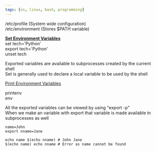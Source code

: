 ```yaml
---
tags: [os, linux, bash, programming]
---
```


/etc/profile (System wide configuration)  
/etc/environment (Stores $PATH variable)

**<u>Set Environment Variables</u>**  
set tech='Python'  
export tech='Python'  
unset tech

Exported variables are available to subprocesses created by the current shell  
Set is generally used to declare a local variable to be used by the shell

<u>Print Environment Variables</u>
  
printenv  
env

All the exported variables can be viewed by using "export -p"  
When we make an variable with export that variable is made available in subprocesses as well

````shell
name=John
export nname=Jane

echo name $(echo nname) # John Jane
$(echo name) echo nname # Error as name cannot be found
````
